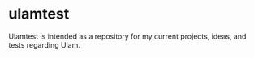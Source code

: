 # ulamtest

Ulamtest is intended as a repository for my current projects, ideas, and tests regarding Ulam.

